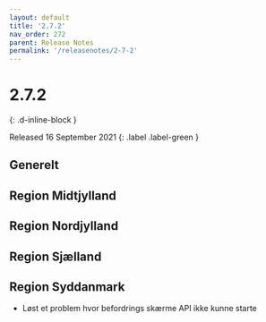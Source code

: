 ```yaml
---
layout: default
title: '2.7.2'
nav_order: 272
parent: Release Notes
permalink: '/releasenotes/2-7-2'
---
```


# 2.7.2
{: .d-inline-block }

Released 16 September 2021
{: .label .label-green }

## Generelt

## Region Midtjylland

## Region Nordjylland

## Region Sjælland

## Region Syddanmark
- Løst et problem hvor befordrings skærme API ikke kunne starte
